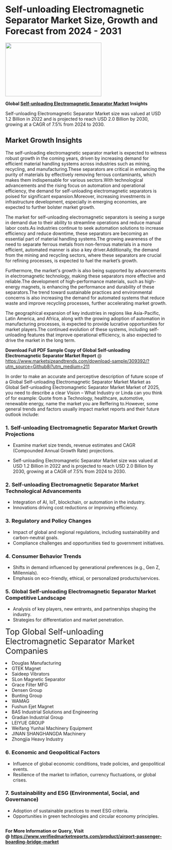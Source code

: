 <H1>Self-unloading Electromagnetic Separator Market Size, Growth and Forecast from 2024 - 2031</H1><img class="aligncenter size-medium wp-image-584254" src="https://thirdeyenews.in/wp-content/uploads/2024/09/Global-Market-Research-300x168.jpeg" alt="" width="300" height="168" /><p><strong>Global&nbsp;<a href="https://www.marketsizeandtrends.com/download-sample/309392/?utm_source=Github8j?utm_medium=211">Self-unloading Electromagnetic Separator Market</a> Insights</strong></p><p>Self-unloading Electromagnetic Separator Market size was valued at USD 1.2 Billion in 2022 and is projected to reach USD 2.0 Billion by 2030, growing at a CAGR of 7.5% from 2024 to 2030.</p><p><h2>Market Growth Insights</h2> <p>The self-unloading electromagnetic separator market is expected to witness robust growth in the coming years, driven by increasing demand for efficient material handling systems across industries such as mining, recycling, and manufacturing.These separators are critical in enhancing the purity of materials by effectively removing ferrous contaminants, which makes them indispensable for various sectors.With technological advancements and the rising focus on automation and operational efficiency, the demand for self-unloading electromagnetic separators is poised for significant expansion.Moreover, increasing investments in infrastructure development, especially in emerging economies, are expected to further bolster market growth.</p> <p>The market for self-unloading electromagnetic separators is seeing a surge in demand due to their ability to streamline operations and reduce manual labor costs.As industries continue to seek automation solutions to increase efficiency and reduce downtime, these separators are becoming an essential part of material handling systems.The growing awareness of the need to separate ferrous metals from non-ferrous materials in a more efficient, automated manner is also a key driver.Additionally, the demand from the mining and recycling sectors, where these separators are crucial for refining processes, is expected to fuel the market’s growth.</p> <p>Furthermore, the market's growth is also being supported by advancements in electromagnetic technology, making these separators more effective and reliable.The development of high-performance materials, such as high-energy magnets, is enhancing the performance and durability of these separators.The trend toward sustainable practices and environmental concerns is also increasing the demand for automated systems that reduce waste and improve recycling processes, further accelerating market growth.</p> <p>The geographical expansion of key industries in regions like Asia-Pacific, Latin America, and Africa, along with the growing adoption of automation in manufacturing processes, is expected to provide lucrative opportunities for market players.The continued evolution of these systems, including self-unloading features that improve operational efficiency, is also expected to drive the market in the long term.</p> <p><span class=""><strong>Download Full PDF Sample Copy of Global Self-unloading Electromagnetic Separator Market Report</strong> @ <a href="https://www.marketsizeandtrends.com/download-sample/309392/?utm_source=Github8j?utm_medium=211" target="_blank">https://www.marketsizeandtrends.com/download-sample/309392/?utm_source=Github8j?utm_medium=211</a></span></p><p>In order to make an accurate and perceptive description of future scope of a Global&nbsp;Self-unloading Electromagnetic Separator Market Market as Global&nbsp;Self-unloading Electromagnetic Separator Market Market of 2025, you need to describe a clear Vision &ndash; What Industry or Linda can you think of for example: Quote from a Technology, healthcare, automotive, renewable energy, name the market you are Reffering to.However, some general trends and factors usually impact market reports and their future outlook include:</p><h3>1.&nbsp;<strong>Self-unloading Electromagnetic Separator Market Growth Projections</strong></h3><ul><li>Examine market size trends, revenue estimates and CAGR (Compounded Annual Growth Rate) projections.</li><li><p>Self-unloading Electromagnetic Separator Market size was valued at USD 1.2 Billion in 2022 and is projected to reach USD 2.0 Billion by 2030, growing at a CAGR of 7.5% from 2024 to 2030.</p></li></ul><h3>2.&nbsp;<strong>Self-unloading Electromagnetic Separator Market Technological Advancements</strong></h3><ul><li>Integration of AI, IoT, blockchain, or automation in the industry.</li><li>Innovations driving cost reductions or improving efficiency.</li></ul><h3>3.&nbsp;<strong>Regulatory and Policy Changes</strong></h3><ul><li>Impact of global and regional regulations, including sustainability and carbon-neutral goals.</li><li>Compliance challenges and opportunities tied to government initiatives.</li></ul><h3>4.&nbsp;<strong>Consumer Behavior Trends</strong></h3><ul><li>Shifts in demand influenced by generational preferences (e.g., Gen Z, Millennials).</li><li>Emphasis on eco-friendly, ethical, or personalized products/services.</li></ul><h3>5.&nbsp;<strong>Global Self-unloading Electromagnetic Separator Market Competitive Landscape</strong></h3><ul><li>Analysis of key players, new entrants, and partnerships shaping the industry.</li><li>Strategies for differentiation and market penetration.</li></ul><p data-pm-slice="1 1 []"><span style="color: inherit; font-family: inherit; font-size: 25px;">Top Global Self-unloading Electromagnetic Separator Market Companies</span></p><div class="" data-test-id=""><p><li>Douglas Manufacturing</li><li> GTEK Magnet</li><li> Saideep Vibrators</li><li> SLon Magnetic Separator</li><li> Grace Filter MFG</li><li> Densen Group</li><li> Bunting Group</li><li> WAMAG</li><li> Fushun Ejet Magnet</li><li> BAS Industrial Solutions and Engineering</li><li> Gradian Industrial Group</li><li> LEIYUE GROUP</li><li> Weifang Yunhai Machinery Equipment</li><li> JINAN SHANGHANGDA Machinery</li><li> Zhongjia Heavy Industry</li></p></div><h3>6.&nbsp;<strong>Economic and Geopolitical Factors</strong></h3><ul><li>Influence of global economic conditions, trade policies, and geopolitical events.</li><li>Resilience of the market to inflation, currency fluctuations, or global crises.</li></ul><h3>7.&nbsp;<strong>Sustainability and ESG (Environmental, Social, and Governance)</strong></h3><ul><li>Adoption of sustainable practices to meet ESG criteria.</li><li>Opportunities in green technologies and circular economy principles.</li></ul><h2><strong style="font-size: 14px;">For More Information or Query, Visit @&nbsp;</strong><a style="background-color: #ffffff; font-size: 14px;" href="https://www.marketsizeandtrends.com/report/self-unloading-electromagnetic-separator-market/" target="_blank">https://www.verifiedmarketreports.com/product/airport-passenger-boarding-bridge-market</a></h2>